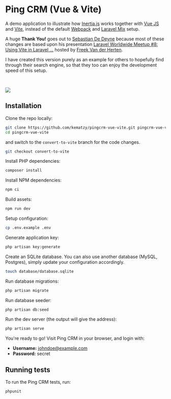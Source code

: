 # Ping CRM (Vue & Vite)

A demo application to illustrate how [Inertia.js](https://inertiajs.com/) works together with [Vue JS](https://vuejs.org/) and [Vite](https://vitejs.dev/), instead of the default [Webpack](https://webpack.js.org) and [Laravel Mix](https://laravel-mix.com) setup.

A huge **Thank You!** goes out to [Sebastian De Deyne](https://github.com/sebastiandedeyne) because most of these changes are based upon his presentation [Laravel Worldwide Meetup #8: Using Vite in Laravel &hellip;](https://www.youtube.com/watch?v=wLwVr9ToNIs) hosted by [Freek Van der Herten](https://www.youtube.com/c/FreekVanderHerten/).

I have created this version purely as an example for others to hopefully find through their search engine, so that they too can enjoy the development speed of this setup.

<br>


![](https://raw.githubusercontent.com/inertiajs/pingcrm/master/screenshot.png)

## Installation

Clone the repo locally:

```sh
git clone https://github.com/kematzy/pingcrm-vue-vite.git pingcrm-vue-vite
cd pingcrm-vue-vite
```

and switch to the `convert-to-vite` branch for the code changes.

```sh
git checkout convert-to-vite
```


Install PHP dependencies:

```sh
composer install
```

Install NPM dependencies:

```sh
npm ci
```

Build assets:

```sh
npm run dev
```

Setup configuration:

```sh
cp .env.example .env
```

Generate application key:

```sh
php artisan key:generate
```

Create an SQLite database. You can also use another database (MySQL, Postgres), simply update your configuration accordingly.

```sh
touch database/database.sqlite
```

Run database migrations:

```sh
php artisan migrate
```

Run database seeder:

```sh
php artisan db:seed
```

Run the dev server (the output will give the address):

```sh
php artisan serve
```

You're ready to go! Visit Ping CRM in your browser, and login with:

- **Username:** johndoe@example.com
- **Password:** secret

## Running tests

To run the Ping CRM tests, run:

```
phpunit
```
